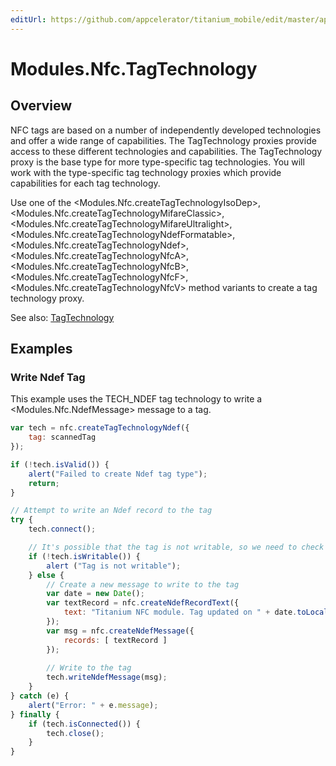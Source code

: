 ```yaml
---
editUrl: https://github.com/appcelerator/titanium_mobile/edit/master/apidoc/TagTechnology.yml
---
```

# Modules.Nfc.TagTechnology

<TypeHeader/>

## Overview

NFC tags are based on a number of independently developed technologies and offer a wide range of
capabilities. The TagTechnology proxies provide access to these different technologies and capabilities.
The TagTechnology proxy is the base type for more type-specific tag technologies. You will
work with the type-specific tag technology proxies which provide capabilities for each tag technology.

Use one of the <Modules.Nfc.createTagTechnologyIsoDep>, <Modules.Nfc.createTagTechnologyMifareClassic>,
<Modules.Nfc.createTagTechnologyMifareUltralight>, <Modules.Nfc.createTagTechnologyNdefFormatable>,
<Modules.Nfc.createTagTechnologyNdef>, <Modules.Nfc.createTagTechnologyNfcA>,
<Modules.Nfc.createTagTechnologyNfcB>, <Modules.Nfc.createTagTechnologyNfcF>, <Modules.Nfc.createTagTechnologyNfcV>
method variants to create a tag technology proxy.

See also:
[TagTechnology](http://developer.android.com/reference/android/nfc/tech/TagTechnology.html)

## Examples

### Write Ndef Tag

This example uses the TECH_NDEF tag technology to write a <Modules.Nfc.NdefMessage> message to a tag.

``` javascript
var tech = nfc.createTagTechnologyNdef({
    tag: scannedTag
});

if (!tech.isValid()) {
    alert("Failed to create Ndef tag type");
    return;
}

// Attempt to write an Ndef record to the tag
try {
    tech.connect();

    // It's possible that the tag is not writable, so we need to check first.
    if (!tech.isWritable()) {
        alert ("Tag is not writable");
    } else {
        // Create a new message to write to the tag
        var date = new Date();
        var textRecord = nfc.createNdefRecordText({
            text: "Titanium NFC module. Tag updated on " + date.toLocaleString() + "!!!"
        });
        var msg = nfc.createNdefMessage({
            records: [ textRecord ]
        });
    
        // Write to the tag
        tech.writeNdefMessage(msg);
    }
} catch (e) {
    alert("Error: " + e.message);
} finally {
    if (tech.isConnected()) {
        tech.close();
    }
}
```

<ApiDocs/>
